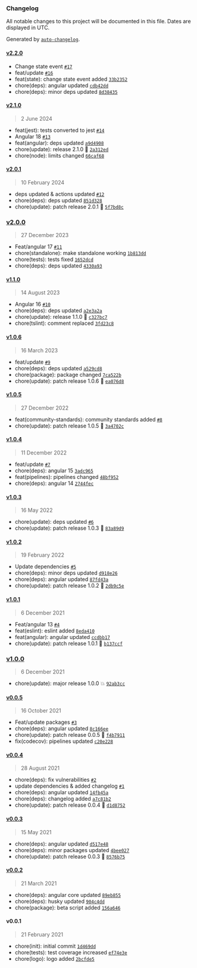 ### Changelog

All notable changes to this project will be documented in this file. Dates are displayed in UTC.

Generated by [`auto-changelog`](https://github.com/CookPete/auto-changelog).

#### [v2.2.0](https://github.com/Celtian/ngx-suspense-of/compare/v2.1.0...v2.2.0)

- Change state event [`#17`](https://github.com/Celtian/ngx-suspense-of/pull/17)
- feat/update [`#16`](https://github.com/Celtian/ngx-suspense-of/pull/16)
- feat(state): change state event added [`33b2352`](https://github.com/Celtian/ngx-suspense-of/commit/33b2352ccc436179de4e1e51a119ba2b462ef8f0)
- chore(deps): angular updated [`cdb42dd`](https://github.com/Celtian/ngx-suspense-of/commit/cdb42dd6777b91f4e5020692bfe22fde8f3232b6)
- chore(deps): minor deps updated [`8d38435`](https://github.com/Celtian/ngx-suspense-of/commit/8d38435a1121604ea65ed95c261077a178b1be71)

#### [v2.1.0](https://github.com/Celtian/ngx-suspense-of/compare/v2.0.1...v2.1.0)

> 2 June 2024

- feat(jest): tests converted to jest [`#14`](https://github.com/Celtian/ngx-suspense-of/pull/14)
- Angular 18 [`#13`](https://github.com/Celtian/ngx-suspense-of/pull/13)
- feat(angular): deps updated [`a9d4908`](https://github.com/Celtian/ngx-suspense-of/commit/a9d49088416bc599efad900957739f0c3a83bf82)
- chore(update): release 2.1.0 🚀 [`2a312ed`](https://github.com/Celtian/ngx-suspense-of/commit/2a312ed9c086807334ed4e6a28279a04ed194eae)
- chore(node): limits changed [`66caf68`](https://github.com/Celtian/ngx-suspense-of/commit/66caf685c8e6ddfad784225a992957551d51c737)

#### [v2.0.1](https://github.com/Celtian/ngx-suspense-of/compare/v2.0.0...v2.0.1)

> 10 February 2024

- deps updated & actions updated [`#12`](https://github.com/Celtian/ngx-suspense-of/pull/12)
- chore(deps): deps updated [`851d328`](https://github.com/Celtian/ngx-suspense-of/commit/851d3281041fb407d58e00597e254bd967c554a0)
- chore(update): patch release 2.0.1 🐛 [`5f7bd8c`](https://github.com/Celtian/ngx-suspense-of/commit/5f7bd8cadc789e90e5ae157c90fdcb4dfb89be01)

### [v2.0.0](https://github.com/Celtian/ngx-suspense-of/compare/v1.1.0...v2.0.0)

> 27 December 2023

- Feat/angular 17 [`#11`](https://github.com/Celtian/ngx-suspense-of/pull/11)
- chore(standalone): make standalone working [`1b813dd`](https://github.com/Celtian/ngx-suspense-of/commit/1b813ddf32d6bd256ef542e2a79c8094c1a5f8f9)
- chore(tests): tests fixed [`1652dcd`](https://github.com/Celtian/ngx-suspense-of/commit/1652dcd8e3b1ba8bf991524d050995200b4819bc)
- chore(deps): deps updated [`4330a93`](https://github.com/Celtian/ngx-suspense-of/commit/4330a9329d601bf37108547ec8908560b2c0d1ae)

#### [v1.1.0](https://github.com/Celtian/ngx-suspense-of/compare/v1.0.6...v1.1.0)

> 14 August 2023

- Angular 16 [`#10`](https://github.com/Celtian/ngx-suspense-of/pull/10)
- chore(deps): deps updated [`a2e3a2a`](https://github.com/Celtian/ngx-suspense-of/commit/a2e3a2a045f81b926e174222aee5832f6ba0c020)
- chore(update): release 1.1.0 🚀 [`c327bc7`](https://github.com/Celtian/ngx-suspense-of/commit/c327bc79ccd2701404ad02c71e078166ea37dc53)
- chore(tslint): comment replaced [`3fd23c8`](https://github.com/Celtian/ngx-suspense-of/commit/3fd23c839fe655c6321196daedd6764320910254)

#### [v1.0.6](https://github.com/Celtian/ngx-suspense-of/compare/v1.0.5...v1.0.6)

> 16 March 2023

- feat/update [`#9`](https://github.com/Celtian/ngx-suspense-of/pull/9)
- chore(deps): deps updated [`a529cd8`](https://github.com/Celtian/ngx-suspense-of/commit/a529cd83701665fa1452a83058013148f89584e1)
- chore(package): package changed [`7ca522b`](https://github.com/Celtian/ngx-suspense-of/commit/7ca522b780c2ec08efd5d2d2fe686b27394c7251)
- chore(update): patch release 1.0.6 🐛 [`ea076d8`](https://github.com/Celtian/ngx-suspense-of/commit/ea076d8cdd28fef0529d327637ccce144c77a42b)

#### [v1.0.5](https://github.com/Celtian/ngx-suspense-of/compare/v1.0.4...v1.0.5)

> 27 December 2022

- feat(community-standards): community standards added [`#8`](https://github.com/Celtian/ngx-suspense-of/pull/8)
- chore(update): patch release 1.0.5 🐛 [`3a4702c`](https://github.com/Celtian/ngx-suspense-of/commit/3a4702c55f7ad62ce91441506b9f09c0c15cf573)

#### [v1.0.4](https://github.com/Celtian/ngx-suspense-of/compare/v1.0.3...v1.0.4)

> 11 December 2022

- feat/update [`#7`](https://github.com/Celtian/ngx-suspense-of/pull/7)
- chore(deps): angular 15 [`3adc965`](https://github.com/Celtian/ngx-suspense-of/commit/3adc9656c5a132ab4675efbfa197543ac4fb4994)
- feat(pipelines): pipelines changed [`48bf952`](https://github.com/Celtian/ngx-suspense-of/commit/48bf95243e3507d272ac4005fcdc4b47a98b4092)
- chore(deps): angular 14 [`2744fec`](https://github.com/Celtian/ngx-suspense-of/commit/2744fec025f0d5611dce8805367d6bf3c53dd651)

#### [v1.0.3](https://github.com/Celtian/ngx-suspense-of/compare/v1.0.2...v1.0.3)

> 16 May 2022

- chore(update): deps updated [`#6`](https://github.com/Celtian/ngx-suspense-of/pull/6)
- chore(update): patch release 1.0.3 🐛 [`83a89d9`](https://github.com/Celtian/ngx-suspense-of/commit/83a89d9796e804760b36eaeed1c935f7b030ee69)

#### [v1.0.2](https://github.com/Celtian/ngx-suspense-of/compare/v1.0.1...v1.0.2)

> 19 February 2022

- Update dependencies [`#5`](https://github.com/Celtian/ngx-suspense-of/pull/5)
- chore(deps): minor deps updated [`d918e26`](https://github.com/Celtian/ngx-suspense-of/commit/d918e2682e8469dbbc86596d7e9843335017086d)
- chore(deps): angular updated [`87fd43a`](https://github.com/Celtian/ngx-suspense-of/commit/87fd43aadecb5140d1cf89a4079c7c38ad3a5fa1)
- chore(update): patch release 1.0.2 🐛 [`2db9c5e`](https://github.com/Celtian/ngx-suspense-of/commit/2db9c5e75b850de70008d45c356d538cbdd1a07a)

#### [v1.0.1](https://github.com/Celtian/ngx-suspense-of/compare/v1.0.0...v1.0.1)

> 6 December 2021

- Feat/angular 13 [`#4`](https://github.com/Celtian/ngx-suspense-of/pull/4)
- feat(eslint): eslint added [`8eda410`](https://github.com/Celtian/ngx-suspense-of/commit/8eda410d89c73880d02025f3d8b91c45ee0bda77)
- feat(angular): angular updated [`ccdbb17`](https://github.com/Celtian/ngx-suspense-of/commit/ccdbb174c6f835872dd07355ae5429f1d82cfc3e)
- chore(update): patch release 1.0.1 🐛 [`b137ccf`](https://github.com/Celtian/ngx-suspense-of/commit/b137ccf0debfbaffd781ae23c4262f6e0fa430c8)

### [v1.0.0](https://github.com/Celtian/ngx-suspense-of/compare/v0.0.5...v1.0.0)

> 6 December 2021

- chore(update): major release 1.0.0 💥 [`92ab3cc`](https://github.com/Celtian/ngx-suspense-of/commit/92ab3ccd347dc5b7cc7b906b55917b67e0f074ab)

#### [v0.0.5](https://github.com/Celtian/ngx-suspense-of/compare/v0.0.4...v0.0.5)

> 16 October 2021

- Feat/update packages [`#3`](https://github.com/Celtian/ngx-suspense-of/pull/3)
- chore(deps): angular updated [`8c166ee`](https://github.com/Celtian/ngx-suspense-of/commit/8c166ee41435ab07ba2b6e50dd5476ab2020b429)
- chore(update): patch release 0.0.5 🐛 [`f4b7911`](https://github.com/Celtian/ngx-suspense-of/commit/f4b7911e315d9658be2aadb989d4e6fd81ed3e93)
- fix(codecov): pipelines updated [`c20e228`](https://github.com/Celtian/ngx-suspense-of/commit/c20e2282f43dad4f86c71d2217b04c5775890c0e)

#### [v0.0.4](https://github.com/Celtian/ngx-suspense-of/compare/v0.0.3...v0.0.4)

> 28 August 2021

- chore(deps): fix vulnerabilities [`#2`](https://github.com/Celtian/ngx-suspense-of/pull/2)
- update dependencies & added changelog [`#1`](https://github.com/Celtian/ngx-suspense-of/pull/1)
- chore(deps): angular updated [`14fb45a`](https://github.com/Celtian/ngx-suspense-of/commit/14fb45a70dd5873b89cb0b63f072d06b1b6936c7)
- chore(deps): changelog added [`a7c81b2`](https://github.com/Celtian/ngx-suspense-of/commit/a7c81b24da4a85103a88f787121c4fe792d7fb9a)
- chore(update): patch release 0.0.4 🐛 [`d1d8752`](https://github.com/Celtian/ngx-suspense-of/commit/d1d8752d00d1b63b891d0631b6172ee4fe08e722)

#### [v0.0.3](https://github.com/Celtian/ngx-suspense-of/compare/v0.0.2...v0.0.3)

> 15 May 2021

- chore(deps): angular updated [`d517e48`](https://github.com/Celtian/ngx-suspense-of/commit/d517e48d22aeee0107325b625b73d8a69ac3f567)
- chore(deps): minor packages updated [`4bee027`](https://github.com/Celtian/ngx-suspense-of/commit/4bee027b1db6582c58997801105297bcd5622993)
- chore(update): patch release 0.0.3 🐛 [`8576b75`](https://github.com/Celtian/ngx-suspense-of/commit/8576b752705f1115dd3e74ae330127bdba9c235a)

#### [v0.0.2](https://github.com/Celtian/ngx-suspense-of/compare/v0.0.1...v0.0.2)

> 21 March 2021

- chore(deps): angular core updated [`89eb855`](https://github.com/Celtian/ngx-suspense-of/commit/89eb855c748c2ae572307333475d8b65bbc43b4b)
- chore(deps): husky updated [`904c4dd`](https://github.com/Celtian/ngx-suspense-of/commit/904c4ddd3089d033ef9d25816798d6cdd40d1dba)
- chore(package): beta script added [`156a646`](https://github.com/Celtian/ngx-suspense-of/commit/156a6464a11c120e580659454993725d1d2bc403)

#### v0.0.1

> 21 February 2021

- chore(init): initial commit [`1d469dd`](https://github.com/Celtian/ngx-suspense-of/commit/1d469dd64813a44c7ca336a239ce36b890253678)
- chore(tests): test coverage increased [`ef74e3e`](https://github.com/Celtian/ngx-suspense-of/commit/ef74e3e97b9dab1e952a072d3296978debca744b)
- chore(logo): logo added [`2bcfde5`](https://github.com/Celtian/ngx-suspense-of/commit/2bcfde502b23467f2cdead6746095ea79abe7cc1)
